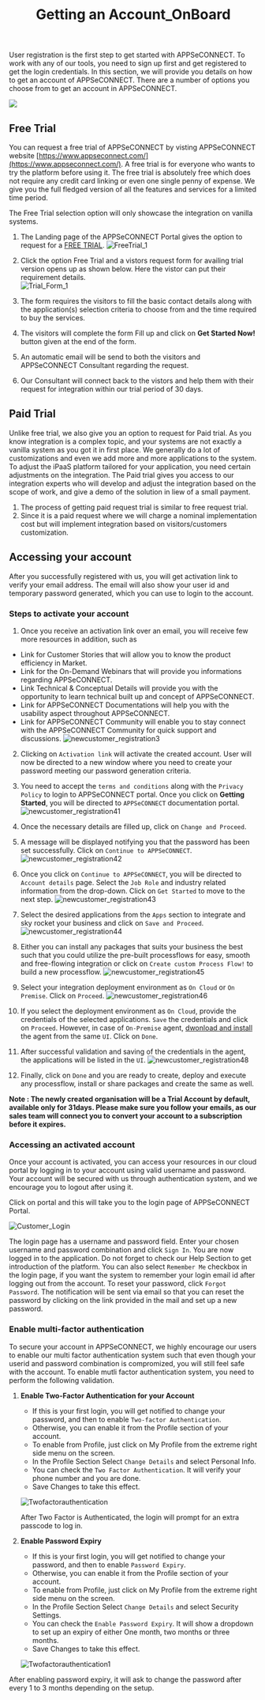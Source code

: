 ﻿---
title: "Getting an Account_OnBoard"
description: "Accessing Account in APPSeCONNECT"
keywords: "Trial,Free Trial, Paid Trial, Accessing Account,steps to start, Multi-Factor Authentication,two factor authentication, security, login to appseconnect,password security,password expiry"
toc: true
tag: developers 
category: "Getting Started"
menus: 
    gettingstarted:
        title: "Getting an Account_OnBoard"
        weight: 11
        visible: true
        icon: fa fa-wpexplorer
        identifier: gettinganaccount
---

User registration is the first step to get started with APPSeCONNECT. To work with any of our tools, you need to sign up first and get registered to get the login credentials. 
In this section, we will provide you details on how to get an account of APPSeCONNECT. There are a number of options you choose from to get an account in APPSeCONNECT. 

![](https://www.youtube.com/watch?v=NnXK3HiPHfM)

## Free Trial

You can request a free trial of APPSeCONNECT by visting APPSeCONNECT website [https://www.appseconnect.com/](https://www.appseconnect.com/). A free 
trial is for everyone who wants to try the platform before using it. The free trial is absolutely free which does not require any credit card linking 
or even one single penny of expense. We give you the full fledged version of all the features and services for a limited time period. 

The Free Trial selection option will only showcase the integration on vanilla systems.

1. The Landing page of the APPSeCONNECT Portal gives the option to request for a [FREE TRIAL](https://www.appseconnect.com/free-trial/).
![FreeTrial_1](/staticfiles/root/media/FreeTrial_1.png) 

2. Click the option Free Trial and a vistors request form for availing trial version opens up as shown below. Here the vistor can put their requirement details.  
![Trial_Form_1](/staticfiles/root/media/TrialForm_2.png)
3. The form requires the visitors to fill the basic contact details along with the application(s) selection criteria to choose from and the time required to buy the services.
4. The visitors will complete the form Fill up and click on **Get Started Now!** button given at the end of the form.
5. An automatic email will be send to both the visitors and APPSeCONNECT Consultant regarding the request.
6. Our Consultant will connect back to the vistors and help them with their request for integration within our trial period of 30 days.

## Paid Trial

Unlike free trial, we also give you an option to request for Paid trial. As you know integration is a complex topic, and your systems are not exactly 
a vanilla system as you got it in first place. We generally do a lot of customizations and even we add more and more applications to the system. To adjust 
the iPaaS platform tailored for your application, you need certain adjustments on the integration. The Paid trial gives you access to our 
integration experts who will develop and adjust the integration based on the scope of work, and give a demo of the solution in liew of a small payment. 


 1. The process of getting paid request trial is similar to free request trial.
 2. Since it is a paid request where we will charge a nominal implementation cost but will implement integration based on visitors/customers customization.
  

## Accessing your account

After you successfully registered with us, you will get activation link to verify your email address. The email will also show your user id and 
temporary password generated, which you can use to login to the account. 

### Steps to activate your account

1. Once you receive an activation link over an email, you will receive few more resources in addition, such as
- Link for Customer Stories that will allow you to know the product efficiency in Market.
- Link for the On-Demand Webinars that will provide you informations regarding APPSeCONNECT.
- Link Technical & Conceptual Details will provide you with the opportunity to learn technical built up and concept of APPSeCONNECT.
- Link for APPSeCONNECT Documentations will help you with the usability aspect throughout APPSeCONNECT.
- Link for APPSeCONNECT Community will enable you to stay connect with the APPSeCONNECT Community for quick support and discussions.
![newcustomer_registration3](/staticfiles/root/media/newcustomer_registration3.png)  
2.	Clicking on `Activation link` will activate the created account. User will now be directed to a new window where you need to create your password meeting our password generation criteria. 
3.	You need to accept the `terms and conditions` along with the `Privacy Policy` to login to APPSeCONNECT portal. Once you click on **Getting Started**, you will be directed to `APPSeCONNECT` documentation portal.   
![newcustomer_registration41](/staticfiles/root/media/newcustomer_registration41.png)  
4.	Once the necessary details are filled up, click on `Change and Proceed`.  
5.	A message will be displayed notifying you that the password has been set successfully. Click on `Continue to APPSeCONNECT`.  
![newcustomer_registration42](/staticfiles/root/media/newcustomer_registration42.png)  
6. Once you click on `Continue to APPSeCONNECT`, you will be directed to `Account details` page. Select the `Job Role` and industry related information from the drop-down. Click on `Get Started` to move to the next step. 
![newcustomer_registration43](/staticfiles/root/media/newcustomer_registration43.png)    
7. Select the desired applications from the `Apps` section to integrate and sky rocket your business and click on `Save and Proceed`. 
![newcustomer_registration44](/staticfiles/root/media/newcustomer_registration44.PNG) 
8. Either you can install any packages that suits your business the best such that you could utilize the pre-built processflows for easy, smooth and free-flowing integration or click on `Create custom Process Flow!` to build a new processflow. 
![newcustomer_registration45](/staticfiles/root/media/newcustomer_registration45.PNG)
9. Select your integration deployment environment as `On Cloud` or `On Premise`. Click on `Proceed`. 
![newcustomer_registration46](/staticfiles/root/media/newcustomer_registration46.PNG)
10. If you select the deployment environment as `On Cloud`, provide the credentials of the selected applications. `Save` the credentials and click on `Proceed`. 
However, in case of `On-Premise` agent, [dwonload and install](/deployment/Deployment-Configuration/#on-premise-agent-configuration) the agent from the same `UI`. Click on `Done`.
11. After successful validation and saving of the credentials in the agent, the applications will be listed in the `UI`. 
![newcustomer_registration48](/staticfiles/root/media/newcustomer_registration48.png)

12. Finally, click on `Done` and you are ready to create, deploy and execute any processflow, install or share packages and create the same as well. 

**Note : The newly created organisation will be a Trial Account by default, available only for 31days. Please make sure you follow your emails, as our 
sales team will connect you to convert your account to a subscription before it expires.** 

### Accessing an activated account

Once your account is activated, you can access your resources in our cloud portal by logging in to your account using valid username and password. Your account will be secured with us through authentication system, and we encourage
you to logout after using it. 

Click on portal and this will take you to the login page of  APPSeCONNECT Portal.

![Customer_Login](/staticfiles/root/media/CustomerLogin.png)

The login page has a username and password field. Enter your chosen username and password combination and click `Sign In`. 
You are now logged in to the application. Do not forget to check our Help Section to get introduction of the platform. You can also 
select `Remember Me` checkbox in the login page, if you want the system to remember your login email id after logging out from the account.
To reset your password, click `Forgot Password`. The notification will be sent via email so that you can reset the password by clicking on the link provided in the mail and set up a new password.

### Enable multi-factor authentication

To secure your account in APPSeCONNECT, we highly encourage our users to enable our multi factor authentication system such that even though your userid and password combination is compromized, you will still feel safe with the account. 
To enable mutli factor authentication system, you need to perform the following validation.

1. **Enable Two-Factor Authentication for your Account**

    * If this is your first login, you will get notified to change your password, and then to enable `Two-factor Authentication`.
    * Otherwise, you can enable it from the Profile section of your account.
    * To enable from Profile, just click on My Profile from the extreme right side menu on the screen.
    * In the Profile Section Select `Change Details` and select Personal Info.
    * You can check the `Two Factor Authentication`. It will verify your phone number and you are done.
    * Save Changes to take this effect.

    ![Twofactorauthentication](/staticfiles/root/media/enabletwofactor.png)

    After Two Factor is Authenticated, the login will prompt for an extra passcode to log in.

2. **Enable Password Expiry**

    * If this is your first login, you will get notified to change your password, and then to enable `Password Expiry`.
    * Otherwise, you can enable it from the Profile section of your account.
    * To enable from Profile, just click on My Profile from the extreme right side menu on the screen.
    * In the Profile Section Select `Change Details` and select Security Settings.
    * You can check the `Enable Password Expiry`. It will show a dropdown to set up an expiry of either One month, two months or three months.
    * Save Changes to take this effect.

    ![Twofactorauthentication1](/staticfiles/root/media/enablepasswordsecurity.png)

After enabling password expiry, it will ask to change the password after every 1 to 3 months depending on the setup.